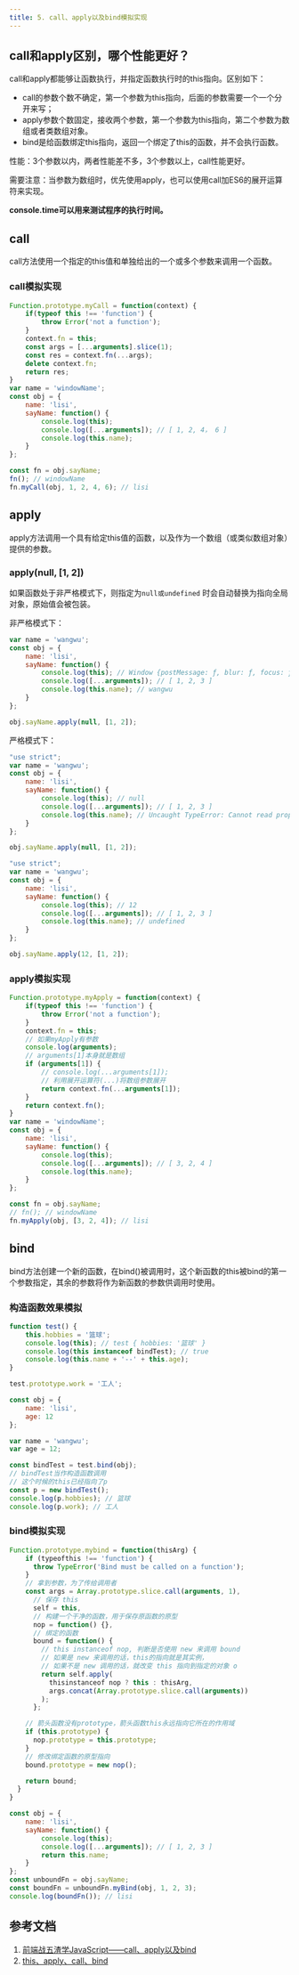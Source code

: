 ```yaml
---
title: 5. call、apply以及bind模拟实现
---
```

## call和apply区别，哪个性能更好？
call和apply都能够让函数执行，并指定函数执行时的this指向。区别如下：

* call的参数个数不确定，第一个参数为this指向，后面的参数需要一个一个分开来写；
* apply参数个数固定，接收两个参数，第一个参数为this指向，第二个参数为数组或者类数组对象。
* bind是给函数绑定this指向，返回一个绑定了this的函数，并不会执行函数。

性能：3个参数以内，两者性能差不多，3个参数以上，call性能更好。

需要注意：当参数为数组时，优先使用apply，也可以使用call加ES6的展开运算符来实现。

**console.time可以用来测试程序的执行时间。**
## call
call方法使用一个指定的this值和单独给出的一个或多个参数来调用一个函数。
### call模拟实现
```js
Function.prototype.myCall = function(context) {
    if(typeof this !== 'function') {
        throw Error('not a function');
    }
    context.fn = this;
    const args = [...arguments].slice(1);
    const res = context.fn(...args);
    delete context.fn;
    return res;
}
var name = 'windowName';
const obj = {
    name: 'lisi',
    sayName: function() {
        console.log(this);
        console.log([...arguments]); // [ 1, 2, 4， 6 ]
        console.log(this.name);
    }
};

const fn = obj.sayName;
fn(); // windowName
fn.myCall(obj, 1, 2, 4, 6); // lisi
```
## apply
apply方法调用一个具有给定this值的函数，以及作为一个数组（或类似数组对象）提供的参数。
### apply(null, [1, 2])
如果函数处于非严格模式下，则指定为`null或undefined` 时会自动替换为指向全局对象，原始值会被包装。

非严格模式下：
```js
var name = 'wangwu';
const obj = {
    name: 'lisi',
    sayName: function() {
        console.log(this); // Window {postMessage: ƒ, blur: ƒ, focus: ƒ, close: ƒ, parent: Window, …}
        console.log([...arguments]); // [ 1, 2, 3 ]
        console.log(this.name); // wangwu
    }
};

obj.sayName.apply(null, [1, 2]);
```
严格模式下：
```js
"use strict";
var name = 'wangwu';
const obj = {
    name: 'lisi',
    sayName: function() {
        console.log(this); // null
        console.log([...arguments]); // [ 1, 2, 3 ]
        console.log(this.name); // Uncaught TypeError: Cannot read property 'name' of null
    }
};

obj.sayName.apply(null, [1, 2]);
```
```js
"use strict";
var name = 'wangwu';
const obj = {
    name: 'lisi',
    sayName: function() {
        console.log(this); // 12
        console.log([...arguments]); // [ 1, 2, 3 ]
        console.log(this.name); // undefined
    }
};

obj.sayName.apply(12, [1, 2]);

```
### apply模拟实现
```js
Function.prototype.myApply = function(context) {
    if(typeof this !== 'function') {
        throw Error('not a function');
    }
    context.fn = this;
    // 如果myApply有参数
    console.log(arguments);
    // arguments[1]本身就是数组
    if (arguments[1]) {
        // console.log(...arguments[1]);
        // 利用展开运算符(...)将数组参数展开
        return context.fn(...arguments[1]);
    }
    return context.fn();
}
var name = 'windowName';
const obj = {
    name: 'lisi',
    sayName: function() {
        console.log(this);
        console.log([...arguments]); // [ 3, 2, 4 ]
        console.log(this.name);
    }
};

const fn = obj.sayName;
// fn(); // windowName
fn.myApply(obj, [3, 2, 4]); // lisi
```
## bind
bind方法创建一个新的函数，在bind()被调用时，这个新函数的this被bind的第一个参数指定，其余的参数将作为新函数的参数供调用时使用。
### 构造函数效果模拟
```js
function test() {
    this.hobbies = '篮球';
    console.log(this); // test { hobbies: '篮球' }
    console.log(this instanceof bindTest); // true
    console.log(this.name + '--' + this.age);
}

test.prototype.work = '工人';

const obj = {
    name: 'lisi',
    age: 12
};

var name = 'wangwu';
var age = 12;

const bindTest = test.bind(obj);
// bindTest当作构造函数调用
// 这个时候的this已经指向了p
const p = new bindTest();
console.log(p.hobbies); // 篮球
console.log(p.work); // 工人
```
### bind模拟实现
```js
Function.prototype.mybind = function(thisArg) {
    if (typeofthis !== 'function') {
      throw TypeError('Bind must be called on a function');
    }
    // 拿到参数，为了传给调用者
    const args = Array.prototype.slice.call(arguments, 1),
      // 保存 this
      self = this,
      // 构建一个干净的函数，用于保存原函数的原型
      nop = function() {},
      // 绑定的函数
      bound = function() {
        // this instanceof nop, 判断是否使用 new 来调用 bound
        // 如果是 new 来调用的话，this的指向就是其实例，
        // 如果不是 new 调用的话，就改变 this 指向到指定的对象 o
        return self.apply(
          thisinstanceof nop ? this : thisArg,
          args.concat(Array.prototype.slice.call(arguments))
        );
      };

    // 箭头函数没有prototype，箭头函数this永远指向它所在的作用域
    if (this.prototype) {
      nop.prototype = this.prototype;
    }
    // 修改绑定函数的原型指向
    bound.prototype = new nop();

    return bound;
  }
}

const obj = {
    name: 'lisi',
    sayName: function() {
        console.log(this);
        console.log([...arguments]); // [ 1, 2, 3 ]
        return this.name;
    }
};
const unboundFn = obj.sayName;
const boundFn = unboundFn.myBind(obj, 1, 2, 3);
console.log(boundFn()); // lisi
```
## 参考文档
1. [前端战五渣学JavaScript——call、apply以及bind](https://juejin.im/post/5c9ca4dd6fb9a070c023092e)
2. [this、apply、call、bind](https://juejin.im/post/59bfe84351882531b730bac2)